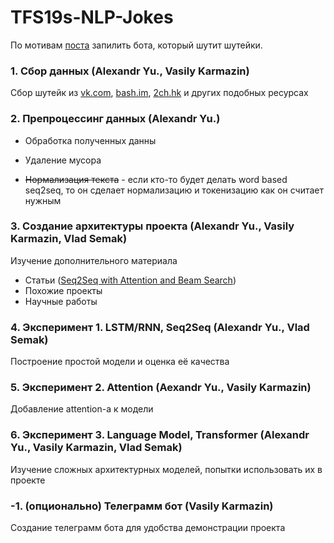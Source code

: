 # TFS19s-NLP-Jokes
По мотивам <a href="https://amoudgl.github.io/blog/funnybot/">поста</a> запилить бота, который шутит шутейки.

### 1. Сбор данных (Alexandr Yu., Vasily Karmazin)
Сбор шутейк из <a href="https://vk.com">vk.com</a>, <a href="https://bash.im">bash.im</a>, <a href="https://2ch.hk">2ch.hk</a> и других подобных ресурсах

### 2. Препроцессинг данных (Alexandr Yu.)
 - Обработка полученных данны

 - Удаление мусора
 - ~~Нормализация текста~~ - если кто-то будет делать word based seq2seq, то он сделает нормализацию и токенизацию как он считает нужным


### 3. Создание архитектуры проекта (Alexandr Yu., Vasily Karmazin, Vlad Semak)
Изучение дополнительного материала
 - Статьи (<a href="https://guillaumegenthial.github.io/sequence-to-sequence.html">Seq2Seq with Attention and Beam Search</a>)
 - Похожие проекты 
 - Научные работы
 
### 4. Эксперимент 1. LSTM/RNN, Seq2Seq (Alexandr Yu., Vlad Semak)
Построение простой модели и оценка её качества

### 5. Эксперимент 2. Attention (Aexandr Yu., Vasily Karmazin)
Добавление attention-а к модели 

### 6. Эксперимент 3. Language Model, Transformer (Alexandr Yu., Vasily Karmazin, Vlad Semak)
Изучение сложных архитектурных моделей, попытки использовать их в проекте 

### -1. (опционально) Телеграмм бот (Vasily Karmazin)
Создание телеграмм бота для удобства демонстрации проекта
